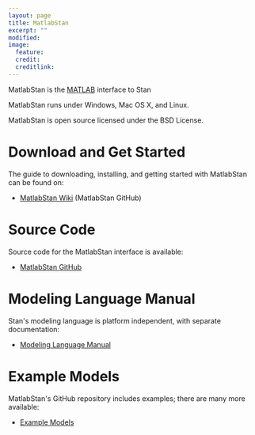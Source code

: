 ```yaml
---
layout: page
title: MatlabStan
excerpt: ""
modified:
image:
  feature:
  credit:
  creditlink:
---
```


MatlabStan is the [MATLAB](http://www.mathworks.com/products/matlab/)
interface to Stan

MatlabStan runs under Windows, Mac OS X, and Linux.

MatlabStan is open source licensed under the BSD License.

Download and Get Started
========================

The guide to downloading, installing, and getting started with
MatlabStan can be found on:

* [MatlabStan Wiki](https://github.com/brian-lau/MatlabStan/wiki)
  <span class="note">(MatlabStan GitHub)</span>

Source Code
===========

Source code for the MatlabStan interface is available:

* [MatlabStan GitHub](https://github.com/brian-lau/MatlabStan)

Modeling Language Manual
========================

Stan's modeling language is platform independent, with
separate documentation:

* [Modeling Language Manual](/manual/)


Example Models
==============

MatlabStan's GitHub repository includes examples; there are many more available:

* [Example Models](/examples/)
